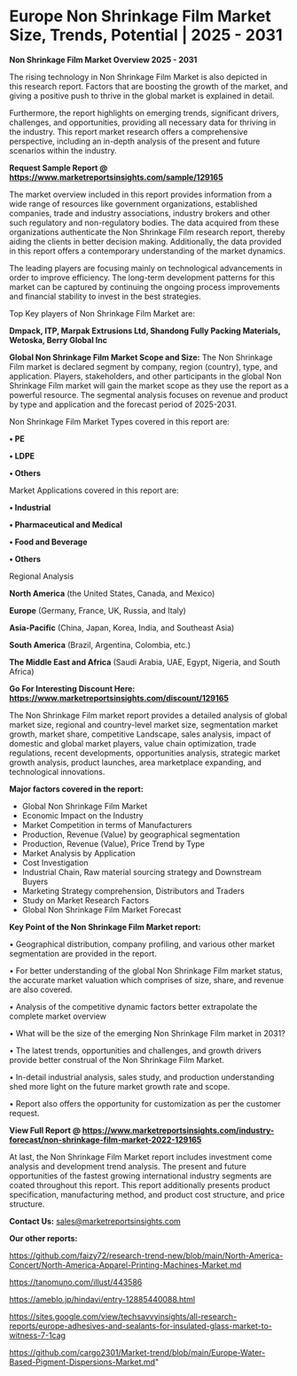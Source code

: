 # Europe Non Shrinkage Film Market Size, Trends, Potential | 2025 - 2031

<Strong> Non Shrinkage Film Market Overview 2025 - 2031</strong>

The rising technology in Non Shrinkage Film Market is also depicted in this research report. Factors that are boosting the growth of the market, and giving a positive push to thrive in the global market is explained in detail.

Furthermore, the report highlights on emerging trends, significant drivers, challenges, and opportunities, providing all necessary data for thriving in the industry. This report market research offers a comprehensive perspective, including an in-depth analysis of the present and future scenarios within the industry.

<strong>Request Sample Report @ <a href=https://www.marketreportsinsights.com/sample/129165>https://www.marketreportsinsights.com/sample/129165</a></strong>

The market overview included in this report provides information from a wide range of resources like government organizations, established companies, trade and industry associations, industry brokers and other such regulatory and non-regulatory bodies. The data acquired from these organizations authenticate the Non Shrinkage Film research report, thereby aiding the clients in better decision making. Additionally, the data provided in this report offers a contemporary understanding of the market dynamics.

The leading players are focusing mainly on technological advancements in order to improve efficiency. The long-term development patterns for this market can be captured by continuing the ongoing process improvements and financial stability to invest in the best strategies.

Top Key players of Non Shrinkage Film Market are:

<strong>Dmpack, ITP, Marpak Extrusions Ltd, Shandong Fully Packing Materials, Wetoska, Berry Global Inc</strong>

<strong><b>Global Non Shrinkage Film Market Scope and Size:</b></strong>
The Non Shrinkage Film market is declared segment by company, region (country), type, and application. Players, stakeholders, and other participants in the global Non Shrinkage Film market will gain the market scope as they use the report as a powerful resource. The segmental analysis focuses on revenue and product by type and application and the forecast period of 2025-2031.

Non Shrinkage Film Market Types covered in this report are:

<strong>• PE

• LDPE

• Others</strong>

Market Applications covered in this report are:

<strong>• Industrial

• Pharmaceutical and Medical

• Food and Beverage

• Others</strong> 

Regional Analysis

<strong>North America</strong> (the United States, Canada, and Mexico)

<strong>Europe</strong> (Germany, France, UK, Russia, and Italy)

<strong>Asia-Pacific</strong> (China, Japan, Korea, India, and Southeast Asia)

<strong>South America</strong> (Brazil, Argentina, Colombia, etc.)

<strong>The Middle East and Africa</strong> (Saudi Arabia, UAE, Egypt, Nigeria, and South Africa)

<strong>Go For Interesting Discount Here: <a href=https://www.marketreportsinsights.com/discount/129165>https://www.marketreportsinsights.com/discount/129165</a></strong>

The Non Shrinkage Film market report provides a detailed analysis of global market size, regional and country-level market size, segmentation market growth, market share, competitive Landscape, sales analysis, impact of domestic and global market players, value chain optimization, trade regulations, recent developments, opportunities analysis, strategic market growth analysis, product launches, area marketplace expanding, and technological innovations.

<strong><b>Major factors covered in the report:</b></strong>
<ul>
  <li>Global Non Shrinkage Film Market </li>
  <li>Economic Impact on the Industry</li>
  <li>Market Competition in terms of Manufacturers</li>
  <li>Production, Revenue (Value) by geographical segmentation</li>
  <li>Production, Revenue (Value), Price Trend by Type</li>
  <li>Market Analysis by Application</li>
  <li>Cost Investigation</li>
  <li>Industrial Chain, Raw material sourcing strategy and Downstream Buyers</li>
  <li>Marketing Strategy comprehension, Distributors and Traders</li>
  <li>Study on Market Research Factors</li>
  <li>Global Non Shrinkage Film Market Forecast</li>
</ul>

<strong><b>Key Point of the Non Shrinkage Film Market report:</b></strong>

• Geographical distribution, company profiling, and various other market segmentation are provided in the report.

• For better understanding of the global Non Shrinkage Film market status, the accurate market valuation which comprises of size, share, and revenue are also covered.

• Analysis of the competitive dynamic factors better extrapolate the complete market overview

• What will be the size of the emerging Non Shrinkage Film market in 2031?

• The latest trends, opportunities and challenges, and growth drivers provide better construal of the Non Shrinkage Film Market.

• In-detail industrial analysis, sales study, and production understanding shed more light on the future market growth rate and scope.

• Report also offers the opportunity for customization as per the customer request.

<strong><b>View Full Report @ <a href=https://www.marketreportsinsights.com/industry-forecast/non-shrinkage-film-market-2022-129165>https://www.marketreportsinsights.com/industry-forecast/non-shrinkage-film-market-2022-129165</a></b></strong>


At last, the Non Shrinkage Film Market report includes investment come analysis and development trend analysis. The present and future opportunities of the fastest growing international industry segments are coated throughout this report. This report additionally presents product specification, manufacturing method, and product cost structure, and price structure.

<strong>Contact Us:</strong>
sales@marketreportsinsights.com

<strong>Our other reports:</strong>

<a href=https://github.com/faizy72/research-trend-new/blob/main/North-America-Concert/North-America-Apparel-Printing-Machines-Market.md>https://github.com/faizy72/research-trend-new/blob/main/North-America-Concert/North-America-Apparel-Printing-Machines-Market.md</a>

<a href=https://tanomuno.com/illust/443586>https://tanomuno.com/illust/443586</a>

<a href=https://ameblo.jp/hindavi/entry-12885440088.html>https://ameblo.jp/hindavi/entry-12885440088.html</a>

<a href=https://sites.google.com/view/techsavvyinsights/all-research-reports/europe-adhesives-and-sealants-for-insulated-glass-market-to-witness-7-1cag>https://sites.google.com/view/techsavvyinsights/all-research-reports/europe-adhesives-and-sealants-for-insulated-glass-market-to-witness-7-1cag</a>

<a href=https://github.com/cargo2301/Market-trend/blob/main/Europe-Water-Based-Pigment-Dispersions-Market.md>https://github.com/cargo2301/Market-trend/blob/main/Europe-Water-Based-Pigment-Dispersions-Market.md</a>"
